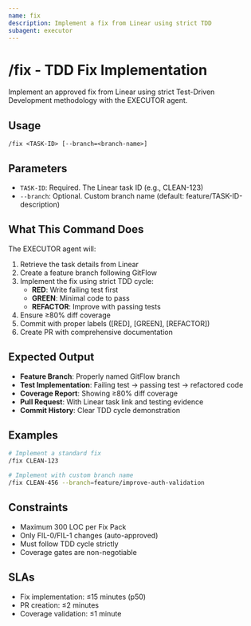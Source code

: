 ```yaml
---
name: fix
description: Implement a fix from Linear using strict TDD
subagent: executor
---
```


# /fix - TDD Fix Implementation

Implement an approved fix from Linear using strict Test-Driven Development methodology with the EXECUTOR agent.

## Usage
```
/fix <TASK-ID> [--branch=<branch-name>]
```

## Parameters
- `TASK-ID`: Required. The Linear task ID (e.g., CLEAN-123)
- `--branch`: Optional. Custom branch name (default: feature/TASK-ID-description)

## What This Command Does
The EXECUTOR agent will:
1. Retrieve the task details from Linear
2. Create a feature branch following GitFlow
3. Implement the fix using strict TDD cycle:
   - **RED**: Write failing test first
   - **GREEN**: Minimal code to pass
   - **REFACTOR**: Improve with passing tests
4. Ensure ≥80% diff coverage
5. Commit with proper labels ([RED], [GREEN], [REFACTOR])
6. Create PR with comprehensive documentation

## Expected Output
- **Feature Branch**: Properly named GitFlow branch
- **Test Implementation**: Failing test → passing test → refactored code
- **Coverage Report**: Showing ≥80% diff coverage
- **Pull Request**: With Linear task link and testing evidence
- **Commit History**: Clear TDD cycle demonstration

## Examples
```bash
# Implement a standard fix
/fix CLEAN-123

# Implement with custom branch name
/fix CLEAN-456 --branch=feature/improve-auth-validation
```

## Constraints
- Maximum 300 LOC per Fix Pack
- Only FIL-0/FIL-1 changes (auto-approved)
- Must follow TDD cycle strictly
- Coverage gates are non-negotiable

## SLAs
- Fix implementation: ≤15 minutes (p50)
- PR creation: ≤2 minutes
- Coverage validation: ≤1 minute